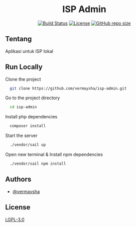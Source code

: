 <p align="center">
    <h1 align="center">ISP Admin</h1>
</p>

<p align="center">
    <a href="https://github.com/vermaysha/isp-admin/actions"><img src="https://github.com/vermaysha/isp-admin/actions/workflows/tests.yml/badge.svg" alt="Build Status"></a>
    <a href="https://choosealicense.com/licenses/lgpl-3.0/"><img src="https://img.shields.io/github/license/vermaysha/isp-admin" alt="License"></a>
    <a href=""><img alt="GitHub repo size" src="https://img.shields.io/github/repo-size/vermaysha/isp-admin"></a>
</p>

## Tentang

Aplikasi untuk ISP lokal

## Run Locally

Clone the project

```bash
  git clone https://github.com/vermaysha/isp-admin.git
```

Go to the project directory

```bash
  cd isp-admin
```

Install php dependencies

```bash
  composer install
```

Start the server

```bash
  ./vendor/sail up
```

Open new terminal & Install npm dependencies
```bash
  ./vendor/sail npm install
```


## Authors

- [@vermaysha](https://www.github.com/vermaysha)


## License

[LGPL-3.0](https://choosealicense.com/licenses/lgpl-3.0/)

